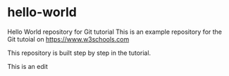 # hello-world
Hello World repository for Git tutorial
This is an example repository for the Git tutoial on https://www.w3schools.com

This repository is built step by step in the tutorial.

This is an edit
